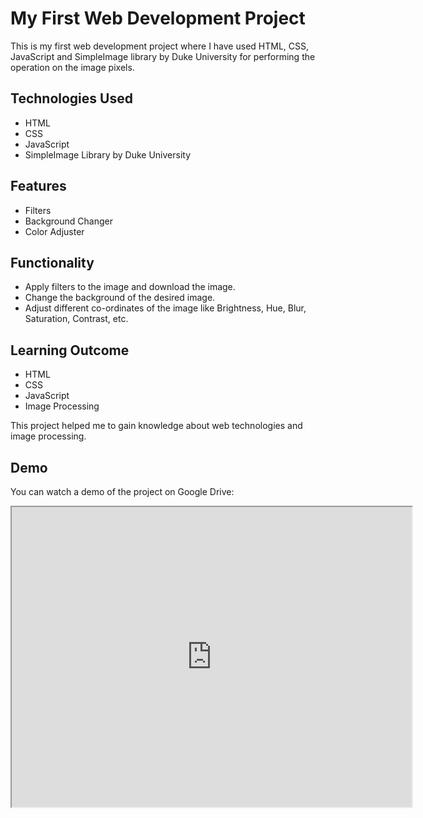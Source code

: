 # My First Web Development Project

This is my first web development project where I have used HTML, CSS, JavaScript and SimpleImage library by Duke University for performing the operation on the image pixels.

## Technologies Used

- HTML
- CSS
- JavaScript
- SimpleImage Library by Duke University

## Features

- Filters
- Background Changer
- Color Adjuster

## Functionality

- Apply filters to the image and download the image.
- Change the background of the desired image.
- Adjust different co-ordinates of the image like Brightness, Hue, Blur, Saturation, Contrast, etc.

## Learning Outcome

- HTML
- CSS
- JavaScript
- Image Processing

This project helped me to gain knowledge about web technologies and image processing.

## Demo

You can watch a demo of the project on Google Drive:

<iframe src="https://drive.google.com/file/d/1eqKTkAE2jg_xu9mUBYwU1OijrVWQiXli/preview" width="640" height="480"></iframe>
